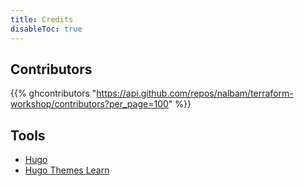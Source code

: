 ```yaml
---
title: Credits
disableToc: true
---
```


## Contributors

{{% ghcontributors "https://api.github.com/repos/nalbam/terraform-workshop/contributors?per_page=100" %}}

## Tools

* [Hugo](https://gohugo.io/)
* [Hugo Themes Learn](https://themes.gohugo.io/hugo-theme-learn/)
